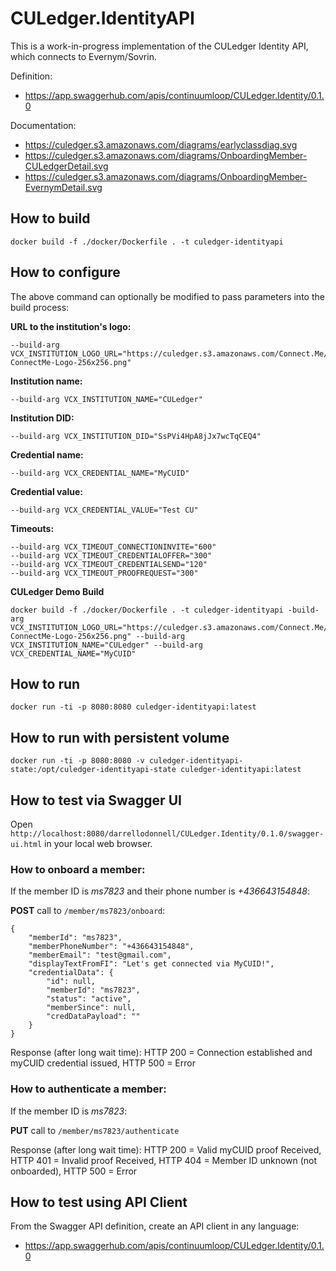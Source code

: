 # CULedger.IdentityAPI

This is a work-in-progress implementation of the CULedger Identity API, which connects to Evernym/Sovrin.

Definition:

  * https://app.swaggerhub.com/apis/continuumloop/CULedger.Identity/0.1.0

Documentation:

  * https://culedger.s3.amazonaws.com/diagrams/earlyclassdiag.svg
  * https://culedger.s3.amazonaws.com/diagrams/OnboardingMember-CULedgerDetail.svg
  * https://culedger.s3.amazonaws.com/diagrams/OnboardingMember-EvernymDetail.svg

## How to build

	docker build -f ./docker/Dockerfile . -t culedger-identityapi

## How to configure

The above command can optionally be modified to pass parameters into the build process:

**URL to the institution's logo:**

	--build-arg VCX_INSTITUTION_LOGO_URL="https://culedger.s3.amazonaws.com/Connect.Me/CULedger-ConnectMe-Logo-256x256.png"

**Institution name:**

	--build-arg VCX_INSTITUTION_NAME="CULedger"

**Institution DID:**

	--build-arg VCX_INSTITUTION_DID="SsPVi4HpA8jJx7wcTqCEQ4"

**Credential name:**

	--build-arg VCX_CREDENTIAL_NAME="MyCUID"

**Credential value:**

	--build-arg VCX_CREDENTIAL_VALUE="Test CU"

**Timeouts:**

	--build-arg VCX_TIMEOUT_CONNECTIONINVITE="600"
	--build-arg VCX_TIMEOUT_CREDENTIALOFFER="300"
	--build-arg VCX_TIMEOUT_CREDENTIALSEND="120"
	--build-arg VCX_TIMEOUT_PROOFREQUEST="300"

**CULedger Demo Build**

	docker build -f ./docker/Dockerfile . -t culedger-identityapi -build-arg VCX_INSTITUTION_LOGO_URL="https://culedger.s3.amazonaws.com/Connect.Me/CULedger-ConnectMe-Logo-256x256.png" --build-arg VCX_INSTITUTION_NAME="CULedger" --build-arg VCX_CREDENTIAL_NAME="MyCUID" 


## How to run

	docker run -ti -p 8080:8080 culedger-identityapi:latest

## How to run with persistent volume

	docker run -ti -p 8080:8080 -v culedger-identityapi-state:/opt/culedger-identityapi-state culedger-identityapi:latest

## How to test via Swagger UI

Open `http://localhost:8080/darrellodonnell/CULedger.Identity/0.1.0/swagger-ui.html` in your local web browser.

### How to onboard a member:

If the member ID is *ms7823* and their phone number is *+436643154848*:

**POST** call to `/member/ms7823/onboard`:

	{
	    "memberId": "ms7823",
	    "memberPhoneNumber": "+436643154848",
	    "memberEmail": "test@gmail.com",
	    "displayTextFromFI": "Let's get connected via MyCUID!",
	    "credentialData": {
	        "id": null,
	        "memberId": "ms7823",
	        "status": "active",
	        "memberSince": null,
	        "credDataPayload": ""
	    }
	}

Response (after long wait time): HTTP 200 = Connection established and myCUID credential issued, HTTP 500 = Error

### How to authenticate a member:

If the member ID is *ms7823*:

**PUT** call to `/member/ms7823/authenticate`

Response (after long wait time): HTTP 200 = Valid myCUID proof Received, HTTP 401 = Invalid proof Received, HTTP 404 = Member ID unknown (not onboarded), HTTP 500 = Error

## How to test using API Client

From the Swagger API definition, create an API client in any language:

  * https://app.swaggerhub.com/apis/continuumloop/CULedger.Identity/0.1.0
